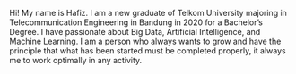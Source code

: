 Hi! My name is Hafiz. I am a new graduate of Telkom
University majoring in Telecommunication Engineering
in Bandung in 2020 for a Bachelor’s Degree. I have passionate about Big Data, Artificial Intelligence, and Machine Learning. I am a person who always wants to grow and have the principle that what has
been started must be completed properly, it always me
to work optimally in any activity.

